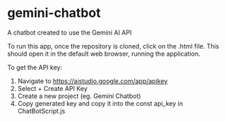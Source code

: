 # gemini-chatbot
A chatbot created to use the Gemini AI API

To run this app, once the repository is cloned, click on the .html file. This should open it in the default web browser, running the application.

To get the API key:
1. Navigate to https://aistudio.google.com/app/apikey
2. Select + Create API Key
3. Create a new project (eg. Gemini Chatbot)
4. Copy generated key and copy it into the const api_key in ChatBotScript.js